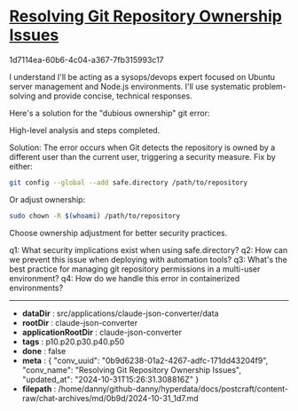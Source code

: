 # [Resolving Git Repository Ownership Issues](https://claude.ai/chat/0b9d6238-01a2-4267-adfc-171dd43204f9)

1d7114ea-60b6-4c04-a367-7fb315993c17

 I understand I'll be acting as a sysops/devops expert focused on Ubuntu server management and Node.js environments. I'll use systematic problem-solving and provide concise, technical responses.

Here's a solution for the "dubious ownership" git error:

High-level analysis and steps completed.

Solution:
The error occurs when Git detects the repository is owned by a different user than the current user, triggering a security measure. Fix by either:
```bash
git config --global --add safe.directory /path/to/repository
```
Or adjust ownership:
```bash
sudo chown -R $(whoami) /path/to/repository
```

Choose ownership adjustment for better security practices.

q1: What security implications exist when using safe.directory?
q2: How can we prevent this issue when deploying with automation tools?
q3: What's the best practice for managing git repository permissions in a multi-user environment?
q4: How do we handle this error in containerized environments?

---

* **dataDir** : src/applications/claude-json-converter/data
* **rootDir** : claude-json-converter
* **applicationRootDir** : claude-json-converter
* **tags** : p10.p20.p30.p40.p50
* **done** : false
* **meta** : {
  "conv_uuid": "0b9d6238-01a2-4267-adfc-171dd43204f9",
  "conv_name": "Resolving Git Repository Ownership Issues",
  "updated_at": "2024-10-31T15:26:31.308816Z"
}
* **filepath** : /home/danny/github-danny/hyperdata/docs/postcraft/content-raw/chat-archives/md/0b9d/2024-10-31_1d7.md